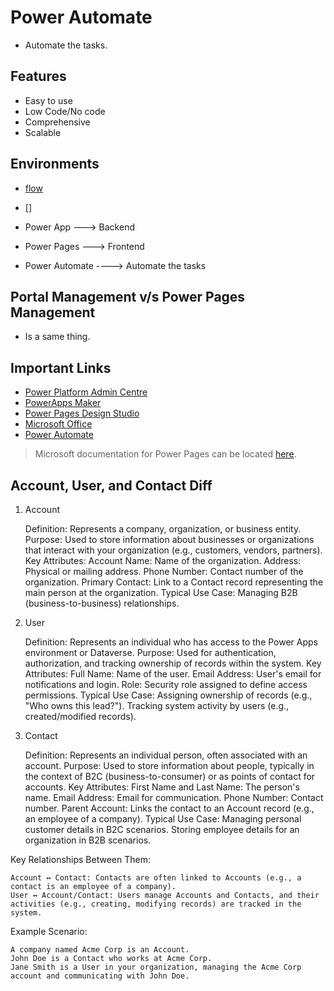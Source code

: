 # Power Automate

- Automate the tasks.

## Features

- Easy to use
- Low Code/No code
- Comprehensive
- Scalable

## Environments

- [flow](https://flow.microsoft.com)
- []

- Power App ---> Backend
- Power Pages ---> Frontend
- Power Automate ----> Automate the tasks

## Portal Management v/s Power Pages Management 

- Is a same thing.

## Important Links

- [Power Platform Admin Centre](admin.powerplatform.com)
- [PowerApps Maker](make.powerapps.com)
- [Power Pages Design Studio](make.powerpages.microsoft.com)
- [Microsoft Office](portal.office.com)
- [Power Automate](flow.microsoft.com)

> Microsoft documentation for Power Pages can be located [here](https://learn.microsoft.com/en-us/power-pages/).

## Account, User, and Contact Diff

1. Account

    Definition: Represents a company, organization, or business entity.
    Purpose: Used to store information about businesses or organizations that interact with your organization (e.g., customers, vendors, partners).
    Key Attributes:
        Account Name: Name of the organization.
        Address: Physical or mailing address.
        Phone Number: Contact number of the organization.
        Primary Contact: Link to a Contact record representing the main person at the organization.
    Typical Use Case: Managing B2B (business-to-business) relationships.

2. User

    Definition: Represents an individual who has access to the Power Apps environment or Dataverse.
    Purpose: Used for authentication, authorization, and tracking ownership of records within the system.
    Key Attributes:
        Full Name: Name of the user.
        Email Address: User's email for notifications and login.
        Role: Security role assigned to define access permissions.
    Typical Use Case:
        Assigning ownership of records (e.g., "Who owns this lead?").
        Tracking system activity by users (e.g., created/modified records).

3. Contact

    Definition: Represents an individual person, often associated with an account.
    Purpose: Used to store information about people, typically in the context of B2C (business-to-consumer) or as points of contact for accounts.
    Key Attributes:
        First Name and Last Name: The person's name.
        Email Address: Email for communication.
        Phone Number: Contact number.
        Parent Account: Links the contact to an Account record (e.g., an employee of a company).
    Typical Use Case:
        Managing personal customer details in B2C scenarios.
        Storing employee details for an organization in B2B scenarios.

Key Relationships Between Them:

    Account ↔ Contact: Contacts are often linked to Accounts (e.g., a contact is an employee of a company).
    User ↔ Account/Contact: Users manage Accounts and Contacts, and their activities (e.g., creating, modifying records) are tracked in the system.

Example Scenario:

    A company named Acme Corp is an Account.
    John Doe is a Contact who works at Acme Corp.
    Jane Smith is a User in your organization, managing the Acme Corp account and communicating with John Doe.
